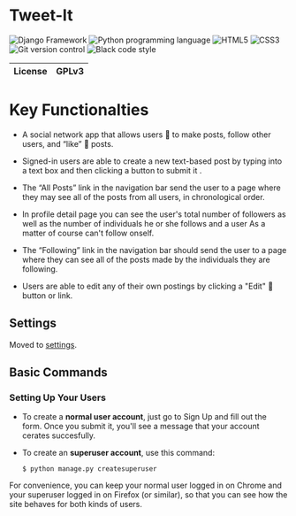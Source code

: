 # Tweet-It


![Django Framework](https://img.shields.io/badge/Django-092E20?style=for-the-badge&logo=django&logoColor=green)
![Python programming language](https://img.shields.io/badge/Python-3776AB?style=for-the-badge&logo=python&logoColor=white)
![HTML5](https://img.shields.io/badge/HTML5-E34F26?style=for-the-badge&logo=html5&logoColor=white)
![CSS3](https://img.shields.io/badge/CSS3-1572B6?style=for-the-badge&logo=css3&logoColor=white)
![Git version control](https://img.shields.io/badge/Git-F05032?style=for-the-badge&logo=git&logoColor=white)
![Black code style](https://img.shields.io/badge/code%20style-black-000000.svg)

| License | GPLv3 |
| :-----: | :---: |


# Key Functionalties

* A social network app that allows users :hear_no_evil: to make posts, follow other users, and “like” :heartbeat: posts.

* Signed-in users are able to create a new text-based post by typing into a text box and then clicking a button to submit it .

* The “All Posts” link in the navigation bar send the user to a page where they may see all of the posts from all users, in chronological order.

* In profile detail page you can see the user's total number of followers as well as the number of individuals he or she follows and a user As a matter of course can't follow onself.

* The “Following” link in the navigation bar should send the user to a page where they can see all of the posts made by the individuals they are following.

* Users are able to edit any of their own postings by clicking a "Edit" :memo: button or link.



Settings
--------

Moved to
[settings](/project4/settings.py).

Basic Commands
--------------

### Setting Up Your Users

-   To create a **normal user account**, just go to Sign Up and fill out
    the form. Once you submit it, you\'ll see a message that your account cerates succesfully. 

-   To create an **superuser account**, use this command:

        $ python manage.py createsuperuser

For convenience, you can keep your normal user logged in on Chrome and
your superuser logged in on Firefox (or similar), so that you can see
how the site behaves for both kinds of users.

